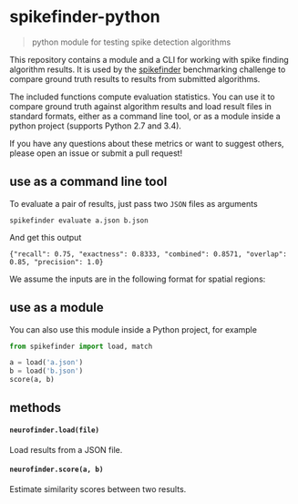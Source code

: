# spikefinder-python

> python module for testing spike detection algorithms

This repository contains a module and a CLI for working with spike finding algorithm results. It is used by the [spikefinder](https://github.com/codeneuro/spikefinder) benchmarking challenge to compare ground truth results to results from submitted algorithms.

The included functions compute evaluation statistics. You can use it to compare ground truth against algorithm results and load result files in standard formats, either as a command line tool, or as a module inside a python project (supports Python 2.7 and 3.4).

If you have any questions about these metrics or want to suggest others, please open an issue or submit a pull request!

## use as a command line tool

To evaluate a pair of results, just pass two `JSON` files as arguments

```
spikefinder evaluate a.json b.json
```

And get this output

```
{"recall": 0.75, "exactness": 0.8333, "combined": 0.8571, "overlap": 0.85, "precision": 1.0}
```

We assume the inputs are in the following format for spatial regions:

## use as a module

You can also use this module inside a Python project, for example

```python
from spikefinder import load, match

a = load('a.json')
b = load('b.json')
score(a, b)
```

## methods

#### `neurofinder.load(file)`

Load results from a JSON file.

#### `neurofinder.score(a, b)`

Estimate similarity scores between two results.
